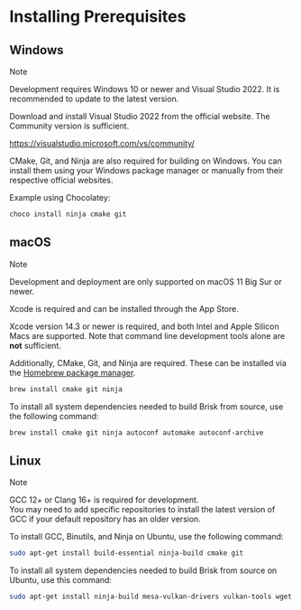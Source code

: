 # Installing Prerequisites

## Windows

> [!Note]
> Development requires Windows 10 or newer and Visual Studio 2022. It is recommended to update to the latest version.

Download and install Visual Studio 2022 from the official website. The Community version is sufficient.

https://visualstudio.microsoft.com/vs/community/

CMake, Git, and Ninja are also required for building on Windows. You can install them using your Windows package manager or manually from their respective official websites.

Example using Chocolatey:
```cmd
choco install ninja cmake git
```

## macOS

> [!Note]
> Development and deployment are only supported on macOS 11 Big Sur or newer.

Xcode is required and can be installed through the App Store. 

Xcode version 14.3 or newer is required, and both Intel and Apple Silicon Macs are supported. Note that command line development tools alone are **not** sufficient.

Additionally, CMake, Git, and Ninja are required. These can be installed via the [Homebrew package manager](https://brew.sh).

```bash
brew install cmake git ninja
```

To install all system dependencies needed to build Brisk from source, use the following command:

```bash
brew install cmake git ninja autoconf automake autoconf-archive
```

## Linux

> [!Note]
> GCC 12+ or Clang 16+ is required for development.  
> You may need to add specific repositories to install the latest version of GCC if your default repository has an older version.

To install GCC, Binutils, and Ninja on Ubuntu, use the following command:

```bash
sudo apt-get install build-essential ninja-build cmake git
```

To install all system dependencies needed to build Brisk from source on Ubuntu, use this command:

```bash
sudo apt-get install ninja-build mesa-vulkan-drivers vulkan-tools wget xorg-dev libgl-dev libgl1-mesa-dev libvulkan-dev autoconf autoconf-archive libxrandr-dev libxinerama-dev libxcursor-dev mesa-common-dev libx11-xcb-dev
```
